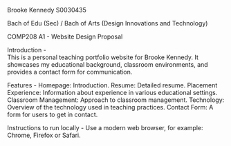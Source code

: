 Brooke Kennedy 
S0030435 

Bach of Edu (Sec) / Bach of Arts (Design Innovations and Technology)

COMP208 
A1 - Website Design Proposal

Introduction -	
	This is a personal teaching portfolio website for Brooke Kennedy.
	It showcases my educational background, classroom environments, and provides a contact form for communication. 

Features - 
	Homepage: Introduction.
	Resume: Detailed resume.
	Placement Experience: Information about experience in various educational settings.
	Classroom Management: Approach to classroom management.
	Technology: Overview of the technology used in teaching practices.
	Contact Form: A form for users to get in contact.

Instructions to run locally - 
	Use a modern web browser, for example: Chrome, Firefox or Safari.
